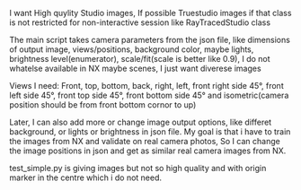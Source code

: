 
I want High quylity Studio images, If possible Truestudio images if that class is not restricted for non-interactive session like RayTracedStudio class

The main script takes camera parameters from the json file, like dimensions of output image, views/positions, background color, maybe lights, brightness level(enumerator), scale/fit(scale is better like 0.9), I do not whatelse available in NX maybe scenes, I just want diverese images 


Views I need: Front, top, bottom, back, right, left, front right side 45°, front left side 45°, front top side 45°, front bottom side 45° and isometric(camera position should be from front bottom cornor to up)


Later, I can also add more or change image output options, like differet background, or lights or brightness in json file. My goal is that i have to train the images from NX and validate on real camera photos, So I can change the image positions in json and get as similar real camera images from NX.

test_simple.py is giving images but not so high quality and with origin marker in the centre which i do not need.



